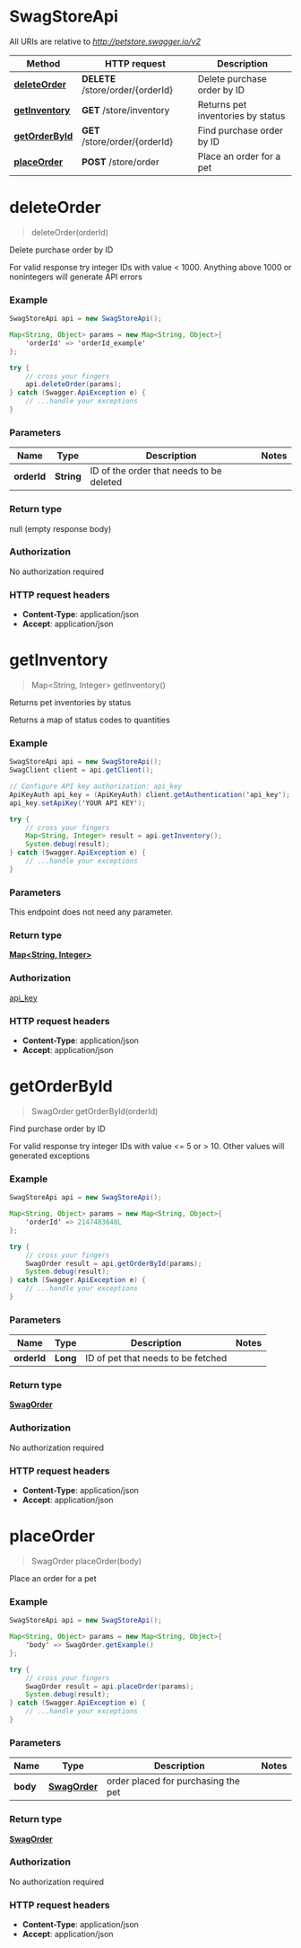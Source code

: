 # SwagStoreApi

All URIs are relative to *http://petstore.swagger.io/v2*

Method | HTTP request | Description
------------- | ------------- | -------------
[**deleteOrder**](SwagStoreApi.md#deleteOrder) | **DELETE** /store/order/{orderId} | Delete purchase order by ID
[**getInventory**](SwagStoreApi.md#getInventory) | **GET** /store/inventory | Returns pet inventories by status
[**getOrderById**](SwagStoreApi.md#getOrderById) | **GET** /store/order/{orderId} | Find purchase order by ID
[**placeOrder**](SwagStoreApi.md#placeOrder) | **POST** /store/order | Place an order for a pet


<a name="deleteOrder"></a>
# **deleteOrder**
> deleteOrder(orderId)

Delete purchase order by ID

For valid response try integer IDs with value &lt; 1000. Anything above 1000 or nonintegers will generate API errors

### Example
```java
SwagStoreApi api = new SwagStoreApi();

Map<String, Object> params = new Map<String, Object>{
    'orderId' => 'orderId_example'
};

try {
    // cross your fingers
    api.deleteOrder(params);
} catch (Swagger.ApiException e) {
    // ...handle your exceptions
}
```

### Parameters

Name | Type | Description  | Notes
------------- | ------------- | ------------- | -------------
 **orderId** | **String**| ID of the order that needs to be deleted |

### Return type

null (empty response body)

### Authorization

No authorization required

### HTTP request headers

 - **Content-Type**: application/json
 - **Accept**: application/json

<a name="getInventory"></a>
# **getInventory**
> Map&lt;String, Integer&gt; getInventory()

Returns pet inventories by status

Returns a map of status codes to quantities

### Example
```java
SwagStoreApi api = new SwagStoreApi();
SwagClient client = api.getClient();

// Configure API key authorization: api_key
ApiKeyAuth api_key = (ApiKeyAuth) client.getAuthentication('api_key');
api_key.setApiKey('YOUR API KEY');

try {
    // cross your fingers
    Map<String, Integer> result = api.getInventory();
    System.debug(result);
} catch (Swagger.ApiException e) {
    // ...handle your exceptions
}
```

### Parameters
This endpoint does not need any parameter.

### Return type

[**Map&lt;String, Integer&gt;**](Map.md)

### Authorization

[api_key](../README.md#api_key)

### HTTP request headers

 - **Content-Type**: application/json
 - **Accept**: application/json

<a name="getOrderById"></a>
# **getOrderById**
> SwagOrder getOrderById(orderId)

Find purchase order by ID

For valid response try integer IDs with value &lt;&#x3D; 5 or &gt; 10. Other values will generated exceptions

### Example
```java
SwagStoreApi api = new SwagStoreApi();

Map<String, Object> params = new Map<String, Object>{
    'orderId' => 2147483648L
};

try {
    // cross your fingers
    SwagOrder result = api.getOrderById(params);
    System.debug(result);
} catch (Swagger.ApiException e) {
    // ...handle your exceptions
}
```

### Parameters

Name | Type | Description  | Notes
------------- | ------------- | ------------- | -------------
 **orderId** | **Long**| ID of pet that needs to be fetched |

### Return type

[**SwagOrder**](SwagOrder.md)

### Authorization

No authorization required

### HTTP request headers

 - **Content-Type**: application/json
 - **Accept**: application/json

<a name="placeOrder"></a>
# **placeOrder**
> SwagOrder placeOrder(body)

Place an order for a pet



### Example
```java
SwagStoreApi api = new SwagStoreApi();

Map<String, Object> params = new Map<String, Object>{
    'body' => SwagOrder.getExample()
};

try {
    // cross your fingers
    SwagOrder result = api.placeOrder(params);
    System.debug(result);
} catch (Swagger.ApiException e) {
    // ...handle your exceptions
}
```

### Parameters

Name | Type | Description  | Notes
------------- | ------------- | ------------- | -------------
 **body** | [**SwagOrder**](Order.md)| order placed for purchasing the pet |

### Return type

[**SwagOrder**](SwagOrder.md)

### Authorization

No authorization required

### HTTP request headers

 - **Content-Type**: application/json
 - **Accept**: application/json

